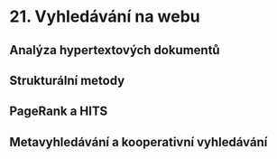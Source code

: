 # 21. Vyhledávání na webu

## Analýza hypertextových dokumentů

## Strukturální metody

## PageRank a HITS

## Metavyhledávání a kooperativní vyhledávání

